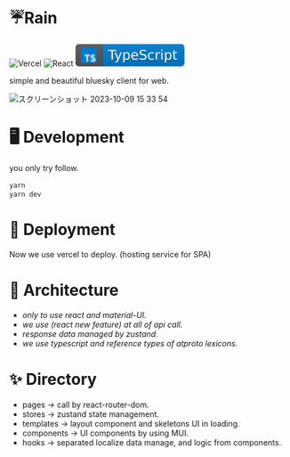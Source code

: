 # ☔Rain

![Vercel](https://vercelbadge.vercel.app/api/yoshiya0503/rain)
![React](https://badges.aleen42.com/src/react.svg)
![Typescript](https://github.com/aleen42/badges/raw/master/src/typescript.svg)

simple and beautiful bluesky client for web.

<img width="1388" alt="スクリーンショット 2023-10-09 15 33 54" src="https://github.com/yoshiya0503/rain/assets/5334715/0963573d-d586-42fa-86ec-867e62851bfe">

# 🖥 Development

you only try follow.

```
yarn
yarn dev
```

# 🔖 Deployment

Now we use vercel to deploy. (hosting service for SPA)

# 🔨 Architecture

-   _only to use react and material-UI._
-   _we use <Suspense /> (react new feature) at all of api call._
-   _response data managed by zustand._
-   _we use typescript and reference types of atproto lexicons._

# ✨ Directory

-   pages -> call by react-router-dom.
-   stores -> zustand state management.
-   templates -> layout component and skeletons UI in loading.
-   components -> UI components by using MUI.
-   hooks -> separated localize data manage, and logic from components.
